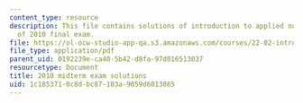 ```yaml
---
content_type: resource
description: This file contains solutions of introduction to applied nuclear physics
  of 2010 final exam.
file: https://ol-ocw-studio-app-qa.s3.amazonaws.com/courses/22-02-introduction-to-applied-nuclear-physics-spring-2012/1c1853710c8dbc87103a9059d6013865_MIT22_02S12_final_2010sol.pdf
file_type: application/pdf
parent_uid: 0192239e-ca40-5b42-d8fa-97d016513037
resourcetype: Document
title: 2010 midterm exam solutions
uid: 1c185371-0c8d-bc87-103a-9059d6013865
---
```

